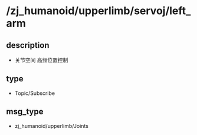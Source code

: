 ﻿# /zj_humanoid/upperlimb/servoj/left_arm

## description
- 关节空间 高频位置控制

## type
- Topic/Subscribe

## msg_type
- zj_humanoid/upperlimb/Joints


